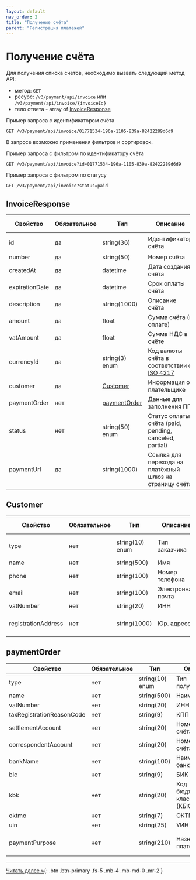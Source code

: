 ```yaml
---
layout: default
nav_order: 2
title: "Получение счёта"
parent: "Регистрация платежей"
---
```


# Получение счёта

Для получения списка счетов, необходимо вызвать следующий метод API:

- метод: `GET`
- ресурс: `/v3/payment/api/invoice` или `/v3/payment/api/invoice/{invoiceId}`
- тело ответа - array of [InvoiceResponse](/docs/payment/get/#invoiceresponse)


Пример запроса с идентификатором счёта
```
GET /v3/payment/api/invoice/01771534-196a-1105-839a-82422289d6d9
```

В запросе возможно применения фильтров и сортировок.

Пример запроса с фильтром по идентификатору счёта
```
GET /v3/payment/api/invoice?id=01771534-196a-1105-839a-82422289d6d9
```
Пример запроса с фильтром по статусу
```
GET /v3/payment/api/invoice?status=paid
```

## InvoiceResponse

| Свойство       | Обязательное | Тип                           | Описание                                                                | Пример значения                        |
|----------------|--------------|-------------------------------|-------------------------------------------------------------------------|----------------------------------------|
| id             | да           | string(36)                    | Идентификатор счёта                                                     | `01771534-1a57-f184-dee3-ebeb91dded76` |
| number         | да           | string(50)                    | Номер счёта                                                             | `123-123212`                           |
| createdAt      | да           | datetime                      | Дата создания счёта                                                     | `2023-12-22T00:00:00+00:00`            |
| expirationDate | да           | datetime                      | Срок оплаты счёта                                                       | `2023-12-25T00:00:00+00:00`            |
| description    | да           | string(1000)                  | Описание счёта                                                          | `Оплата номера в отеле`                |
| amount         | да           | float                         | Сумма счёта (к оплате)                                                  | `19658.45`                             |
| vatAmount      | да           | float                         | Сумма НДС в счёте                                                       | `156.56`                               |
| currencyId     | да           | string(3) enum                | Код валюты счёта в соответствии с [ISO 4217](/docs/dictionary/iso4217/) | `RUB`, `USD`,`EUR`, `GBP`              |
| customer       | да           | [Customer](#customer)         | Информация о плательщике                                                |                                        |
| paymentOrder   | нет          | [paymentOrder](#paymentOrder) | Данные для заполнения ПП                                                |                                        |
| status         | нет          | string(50) enum               | Статус оплаты счёта (paid, pending, canceled, partial)                  | `paid`                                 |
| paymentUrl     | да           | string(1000)                  | Ссылка для перехода на платёжный шлюз на страницу счёта                 |                                        |

## Customer

| Свойство            | Обязательное | Тип             | Описание          | Пример значения                                      |
|---------------------|--------------|-----------------|-------------------|------------------------------------------------------|
| type                | нет          | string(10) enum | Тип заказчика     | `legal` - юр. лицо, `private` - физ лицо             |
| name                | нет          | string(500)     | Имя               | `Peter`                                              |
| phone               | нет          | string(100)     | Номер телефона    | `79001112233`                                        |
| email               | нет          | string(100)     | Электронная почта | `peter@domain.com`                                   |
| vatNumber           | нет          | string(20)      | ИНН               | `7710044140`                                         |
| registrationAddress | нет          | string(1000)    | Юр. адресс        | `190000, Санкт-Петербург, Невский пр. 147, офис 321` |

## paymentOrder

| Свойство                  | Обязательное | Тип             | Описание           | Пример значения                                                |
|---------------------------|--------------|-----------------|--------------------|----------------------------------------------------------------|
| type                      | нет          | string(10) enum | Тип получателя     | `legal` - юр. лицо, `private` - физ лицо                       |
| name                      | нет          | string(500)     | Наименование       | `ООО Ромашка`                                                  |
| vatNumber                 | нет          | string(20)      | ИНН                | `7710044140`                                                   |
| taxRegistrationReasonCode | нет          | string(9)       | КПП                | `770001001`                                                    |
| settlementAccount         | нет          | string(20)      | Номер расчт. счёта | `40702810800190000253`                                         |
| correspondentAccount      | нет          | string(20)      | Номер корр. счёта  | `30101810700000000187`                                         |
| bankName                  | нет          | string(100)     | Наименование банка | `ПАО ВТБ`                                                      |
| bic                       | нет          | string(9)       | БИК                | `044039142`                                                    |
| kbk                       | нет          | string(20)      | Код бюджетной классификации (КБК) | `18210501011011000110`                          |
| oktmo                     | нет          | string(7)       | ОКТМО              | `40000000`                                                     |
| uin                       | нет          | string(25)      | УИН                | `34934876203474`                                               |
| paymentPurpose            | нет          | string(210)     | Назначение платежа | `Оплата по счёту №10-2946153 за авиабилеты, НДС не выделяется` |



---

[Читать далее &raquo;](/docs/payment/confirm_payment){: .btn .btn-primary .fs-5 .mb-4 .mb-md-0 .mr-2 }
